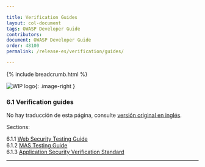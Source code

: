 ```yaml
---

title: Verification Guides
layout: col-document
tags: OWASP Developer Guide
contributors:
document: OWASP Developer Guide
order: 48100
permalink: /release-es/verification/guides/

---
```


{% include breadcrumb.html %}

<style type="text/css">
.image-right {
  height: 180px;
  display: block;
  margin-left: auto;
  margin-right: auto;
  float: right;
}
</style>

![WIP logo](../../../assets/images/dg_wip.png "Work in progress"){: .image-right }

### 6.1 Verification guides

No hay traducción de esta página, consulte [versión original en inglés][release0810].

Sections:

6.1.1 [Web Security Testing Guide](01-wstg.md)  
6.1.2 [MAS Testing Guide](02-mastg.md)  
6.1.3 [Application Security Verification Standard](03-asvs.md)  

----

[release0810]: https://github.com/OWASP/www-project-developer-guide/blob/main/release/08-verification/01-guides/toc.md
